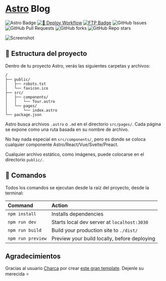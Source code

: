 # [Astro](https://astro.build) Blog

![Astro Badge](https://img.shields.io/badge/Astro-Build-blue?style=flat&logo=astro&logoColor=fff)
[![🚀 Deploy Workflow](https://github.com/JonathanRangelB/blog/actions/workflows/main.yml/badge.svg)](https://github.com/JonathanRangelB/blog/actions/workflows/main.yml)
[![FTP Badge](https://img.shields.io/badge/Website_deployed_for_free_with-FTP_deploy_action-2b9348?style=flat)](https://github.com/SamKirkland/FTP-Deploy-Action)
![GitHub Issues](https://img.shields.io/github/issues/jonathanrangelb/blog)
![GitHub Pull Requests](https://img.shields.io/github/issues-pr/jonathanrangelb/blog)
![GitHub forks](https://img.shields.io/github/forks/jonathanrangelb/blog?style=flat)
![GitHub Repo stars](https://img.shields.io/github/stars/jonathanrangelb/blog?style=flat)


![Screenshot](https://github.com/JonathanRangelB/blog/assets/3516336/ba5dc96b-deae-45b0-9f2a-8cc4b0db7c48)

## 🚀 Estructura del proyecto

Dentro de tu proyecto Astro, verás las siguientes carpetas y archivos:

```
/
├── public/
│   ├── robots.txt
│   └── favicon.ico
├── src/
│   ├── components/
│   │   └── Tour.astro
│   └── pages/
│       └── index.astro
└── package.json
```

Astro busca archivos `.astro` o `.md` en el directorio `src/pages/`. Cada página se expone como una ruta basada en su nombre de archivo.

No hay nada especial en `src/components/`, pero es donde se coloca cualquier componente Astro/React/Vue/Svelte/Preact.

Cualquier archivo estático, como imágenes, puede colocarse en el directorio `public/`.

## 🧞 Comandos

Todos los comandos se ejecutan desde la raíz del proyecto, desde la terminal:

| Command           | Action                                       |
| :---------------- | :------------------------------------------- |
| `npm install`     | Installs dependencies                        |
| `npm run dev`     | Starts local dev server at `localhost:3030`  |
| `npm run build`   | Build your production site to `./dist/`      |
| `npm run preview` | Preview your build locally, before deploying |

## Agradecimientos
Gracias al usuario [Charca](https://github.com/Charca) por crear [este gran template](https://github.com/Charca/astro-blog-template). Dejenle su merecida ⭐
